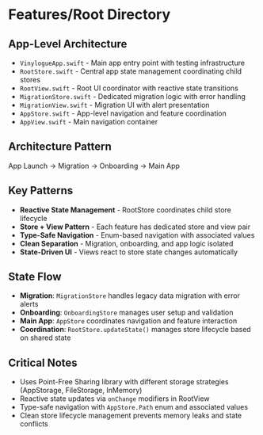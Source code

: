 # Features/Root Directory

## App-Level Architecture
- `VinylogueApp.swift` - Main app entry point with testing infrastructure
- `RootStore.swift` - Central app state management coordinating child stores
- `RootView.swift` - Root UI coordinator with reactive state transitions
- `MigrationStore.swift` - Dedicated migration logic with error handling
- `MigrationView.swift` - Migration UI with alert presentation
- `AppStore.swift` - App-level navigation and feature coordination
- `AppView.swift` - Main navigation container

## Architecture Pattern
App Launch → Migration → Onboarding → Main App

## Key Patterns
- **Reactive State Management** - RootStore coordinates child store lifecycle
- **Store + View Pattern** - Each feature has dedicated store and view pair
- **Type-Safe Navigation** - Enum-based navigation with associated values
- **Clean Separation** - Migration, onboarding, and app logic isolated
- **State-Driven UI** - Views react to store state changes automatically

## State Flow
- **Migration**: `MigrationStore` handles legacy data migration with error alerts
- **Onboarding**: `OnboardingStore` manages user setup and validation
- **Main App**: `AppStore` coordinates navigation and feature interaction
- **Coordination**: `RootStore.updateState()` manages store lifecycle based on shared state

## Critical Notes
- Uses Point-Free Sharing library with different storage strategies (AppStorage, FileStorage, InMemory)
- Reactive state updates via `onChange` modifiers in RootView
- Type-safe navigation with `AppStore.Path` enum and associated values
- Clean store lifecycle management prevents memory leaks and state conflicts